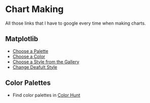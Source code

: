 # Chart Making

All those links that I have to google every time when making charts.

## Matplotlib


- [Choose a Palette](https://matplotlib.org/3.5.1/tutorials/colors/colormaps.html)
- [Choose a Color](https://matplotlib.org/stable/gallery/color/named_colors.html)
- [Choose a Style from the Gallery](https://matplotlib.org/3.5.1/gallery/style_sheets/style_sheets_reference.html)
- [Change Deafult Style](https://matplotlib.org/3.5.1/users/prev_whats_new/dflt_style_changes.html?highlight=style%20sheet)





## Color Palettes 

- Find color palettes in [Color Hunt](https://colorhunt.co)
